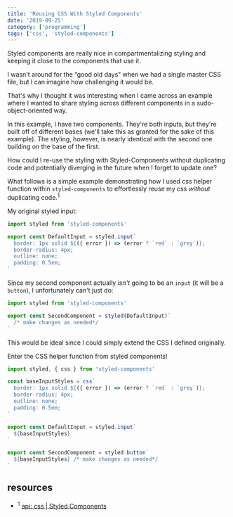 ```yaml
---
title: 'Reusing CSS With Styled Components'
date: '2019-09-25'
category: ['programming']
tags: ['css', 'styled-components']
---
```


Styled components are really nice in compartmentalizing styling and keeping it close to the components that use it.

I wasn't around for the “good old days” when we had a single master CSS file, but I can imagine how challenging it would be.

That's why I thought it was interesting when I came across an example where I wanted to share styling across different components in a sudo-object-oriented way.

In this example, I have two components. They're both inputs, but they're built off of different bases (we'll take this as granted for the sake of this example). The styling, however, is nearly identical with the second one building on the base of the first.

How could I re-use the styling with Styled-Components without duplicating code and potentially diverging in the future when I forget to update one?

What follows is a simple example demonstrating how I used css helper function within `styled-components` to effortlessly reuse my css _without_ duplicating code.<sup>1</sup>

My original styled input:

```javascript
import styled from 'styled-components'

export const DefaultInput = styled.input`
  border: 1px solid ${({ error }) => (error ? `red` : `grey`)};
  border-radius: 4px;
  outline: none;
  padding: 0.5em;
`
```

Since my second component actually _isn't_ going to be an `input` (it will be a `button`), I unfortunately can't just do:

```javascript
import styled from 'styled-components'

export const SecondComponent = styled(DefaultInput)`
  /* make changes as needed*/
`
```

This would be ideal since I could simply extend the CSS I defined originally.

Enter the CSS helper function from styled components!

```javascript
import styled, { css } from 'styled-components'

const baseInputStyles = css`
  border: 1px solid ${({ error }) => (error ? `red` : `grey`)};
  border-radius: 4px;
  outline: none;
  padding: 0.5em;
`

export const DefaultInput = styled.input`
  ${baseInputStyles}
`

export const SecondComponent = styled.button`
  ${baseInputStyles} /* make changes as needed*/
`
```

## resources

- <sup>1</sup> [api: css | Styled Components](https://www.styled-components.com/docs/api#css)
